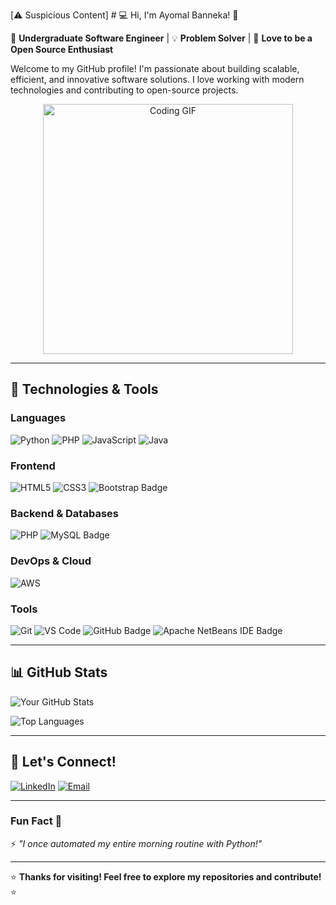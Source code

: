 [⚠️ Suspicious Content] # 💻 Hi, I'm Ayomal Banneka! 👋

🚀 **Undergraduate Software Engineer** | 💡 **Problem Solver** | 🌟 **Love to be a Open Source Enthusiast**

Welcome to my GitHub profile! I'm passionate about building scalable, efficient, and innovative software solutions. I love working with modern technologies and contributing to open-source projects.

<p align="center">
  <img src="https://media.giphy.com/media/qgQUggAC3Pfv687qPC/giphy.gif" width="400" alt="Coding GIF">
</p>

---

## 🔧 **Technologies & Tools**

### **Languages**
![Python](https://img.shields.io/badge/Python-3776AB?style=for-the-badge&logo=python&logoColor=white)
![PHP](https://img.shields.io/badge/PHP-777BB4?logo=php&logoColor=fff&style=for-the-badge)
![JavaScript](https://img.shields.io/badge/JavaScript-F7DF1E?style=for-the-badge&logo=javascript&logoColor=black)
![Java](https://img.shields.io/badge/Java-ED8B00?style=for-the-badge&logo=openjdk&logoColor=white)

### **Frontend**
![HTML5](https://img.shields.io/badge/HTML5-E34F26?style=for-the-badge&logo=html5&logoColor=white)
![CSS3](https://img.shields.io/badge/CSS3-1572B6?style=for-the-badge&logo=css3&logoColor=white)
![Bootstrap Badge](https://img.shields.io/badge/Bootstrap-7952B3?logo=bootstrap&logoColor=fff&style=for-the-badge)

### **Backend & Databases**
![PHP](https://img.shields.io/badge/PHP-777BB4?logo=php&logoColor=fff&style=for-the-badge)
![MySQL Badge](https://img.shields.io/badge/MySQL-4479A1?logo=mysql&logoColor=fff&style=for-the-badge)

### **DevOps & Cloud**
![AWS](https://img.shields.io/badge/AWS-232F3E?style=for-the-badge&logo=amazon-aws&logoColor=white)

### **Tools**
![Git](https://img.shields.io/badge/Git-F05032?style=for-the-badge&logo=git&logoColor=white)
![VS Code](https://img.shields.io/badge/VS_Code-007ACC?style=for-the-badge&logo=visual-studio-code&logoColor=white)
![GitHub Badge](https://img.shields.io/badge/GitHub-181717?logo=github&logoColor=fff&style=for-the-badge)
![Apache NetBeans IDE Badge](https://img.shields.io/badge/Apache%20NetBeans%20IDE-1B6AC6?logo=apachenetbeanside&logoColor=fff&style=for-the-badge)

---

<!-- ## 🚀 **Featured Projects**

### **1. [Project Name]**
📌 *Short description of the project.*  
🔗 [GitHub Repo](https://github.com/yourusername/project) | 🌐 [Live Demo](https://yourprojectdemo.com)  

![Project GIF](https://media.giphy.com/media/v1.Y2lkPTc5MGI3NjExc2J3c2J0d3d0Z3F0aXJtZ3R5d2N4eDZ5bGJ3bWZxZ3J5eGJ5eGZ6ZyZlcD12MV9pbnRlcm5hbF9naWZfYnlfaWQmY3Q9Zw/your-gif-link.gif)

---

### **2. [Project Name]**
📌 *Short description of the project.*  
🔗 [GitHub Repo](https://github.com/yourusername/project2) | 🌐 [Live Demo](https://yourprojectdemo2.com)  

![Project GIF](https://media.giphy.com/media/v1.Y2lkPTc5MGI3NjExc2J3c2J0d3d0Z3F0aXJtZ3R5d2N4eDZ5bGJ3bWZxZ3J5eGJ5eGZ6ZyZlcD12MV9pbnRlcm5hbF9naWZfYnlfaWQmY3Q9Zw/your-gif-link-2.gif)

--- -->

## 📊 **GitHub Stats**

![Your GitHub Stats](https://github-readme-stats.vercel.app/api?username=ayomalbanneka&show_icons=true&theme=radical)

![Top Languages](https://github-readme-stats.vercel.app/api/top-langs/?username=ayomalbanneka&layout=compact&theme=radical)

---

## 🤝 **Let's Connect!**

[![LinkedIn](https://img.shields.io/badge/LinkedIn-0077B5?style=for-the-badge&logo=linkedin&logoColor=white)](https://www.linkedin.com/in/ayomalbanneka)
[![Email](https://img.shields.io/badge/Email-D14836?style=for-the-badge&logo=gmail&logoColor=white)](mailto:ayomalkaushalya@gmail.com)

---

### **Fun Fact** 🎉  
⚡ *"I once automated my entire morning routine with Python!"*  

---

⭐ **Thanks for visiting! Feel free to explore my repositories and contribute!** ⭐  

